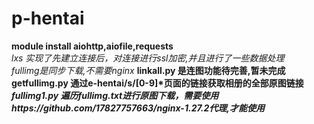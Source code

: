 p-hentai
=
**module install aiohttp,aiofile,requests**  
*lxs 实现了先建立连接后，对连接进行ssl加密,并且进行了一些数据处理*  
*fullimg是同步下载,不需要nginx*
__linkall.py 是连图功能待完善,暂未完成__
**getfullimg.py 通过e-hentai/s/[0-9]\*页面的链接获取相册的全部原图链接**
***fullimg1.py 遍历fullimg.txt进行原图下载，需要使用https://github.com/17827757663/nginx-1.27.2代理,才能使用***
